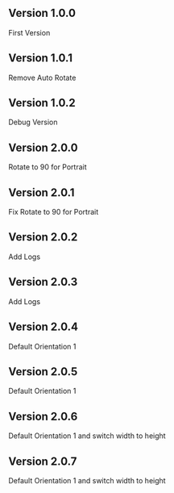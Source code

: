 ## Version 1.0.0

First Version 

## Version 1.0.1

Remove Auto Rotate

## Version 1.0.2

Debug Version

## Version 2.0.0

Rotate to 90 for Portrait

## Version 2.0.1

Fix Rotate to 90 for Portrait

## Version 2.0.2

Add Logs

## Version 2.0.3

Add Logs

## Version 2.0.4

Default Orientation 1

## Version 2.0.5

Default Orientation 1

## Version 2.0.6

Default Orientation 1 and switch width to height

## Version 2.0.7

Default Orientation 1 and switch width to height